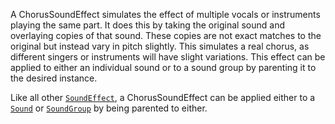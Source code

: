 A ChorusSoundEffect simulates the effect of multiple vocals or instruments
playing the same part. It does this by taking the original sound and
overlaying copies of that sound. These copies are not exact matches to the
original but instead vary in pitch slightly. This simulates a real chorus, as
different singers or instruments will have slight variations. This effect can
be applied to either an individual sound or to a sound group by parenting it
to the desired instance.

Like all other [`SoundEffect`](https://create.roblox.com/docs/reference/engine/classes/SoundEffect), a ChorusSoundEffect can be applied either
to a [`Sound`](https://create.roblox.com/docs/reference/engine/classes/Sound) or [`SoundGroup`](https://create.roblox.com/docs/reference/engine/classes/SoundGroup) by being parented to either.